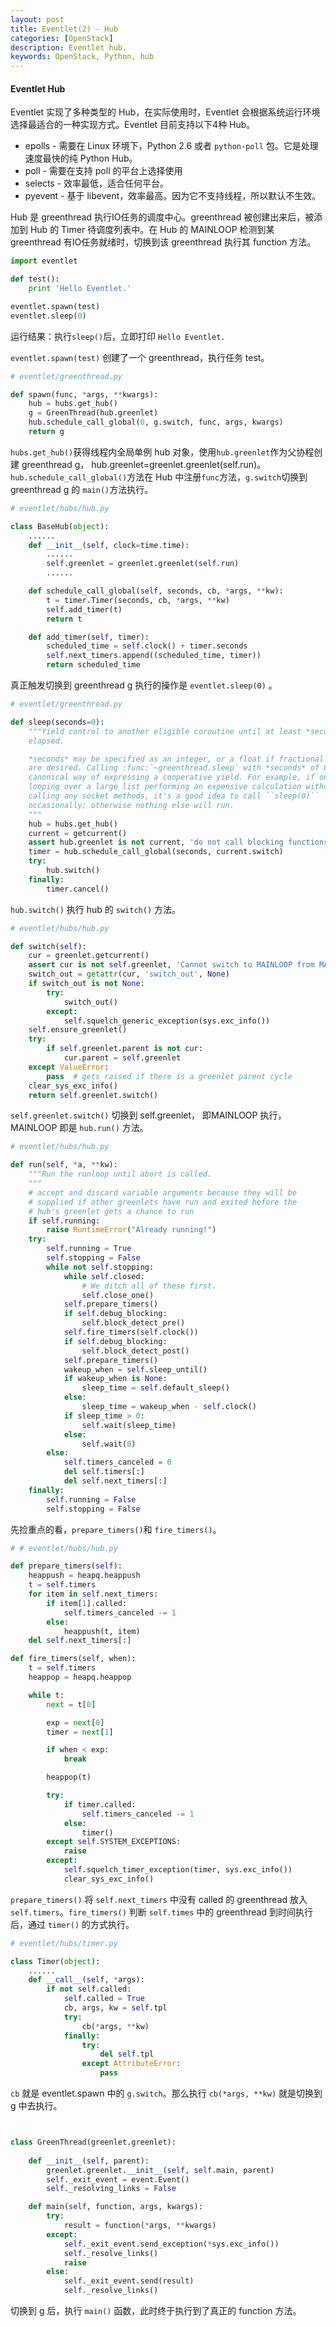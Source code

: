 ```yaml
---
layout: post
title: Eventlet(2) - Hub
categories: [OpenStack]
description: Eventlet hub.
keywords: OpenStack, Python, hub
---
```


#### Eventlet Hub

Eventlet 实现了多种类型的 Hub，在实际使用时，Eventlet 会根据系统运行环境选择最适合的一种实现方式。Eventlet 目前支持以下4种 Hub。

* epolls - 需要在 Linux 环境下，Python 2.6 或者 `python-poll` 包。它是处理速度最快的纯 Python Hub。
* poll - 需要在支持 poll 的平台上选择使用
* selects - 效率最低，适合任何平台。
* pyevent - 基于 libevent，效率最高。因为它不支持线程，所以默认不生效。

Hub 是 greenthread 执行IO任务的调度中心。greenthread 被创建出来后，被添加到 Hub 的 Timer 待调度列表中。在 Hub 的 MAINLOOP 检测到某 greenthread 有IO任务就绪时，切换到该 greenthread 执行其 function 方法。

```python
import eventlet

def test():
    print 'Hello Eventlet.'

eventlet.spawn(test)
eventlet.sleep(0)
```

运行结果：执行`sleep()`后，立即打印 `Hello Eventlet.`

`eventlet.spawn(test)` 创建了一个 greenthread，执行任务 test。

```python
# eventlet/greenthread.py

def spawn(func, *args, **kwargs):
    hub = hubs.get_hub()
    g = GreenThread(hub.greenlet)
    hub.schedule_call_global(0, g.switch, func, args, kwargs)
    return g
```

`hubs.get_hub()`获得线程内全局单例 hub 对象，使用`hub.greenlet`作为父协程创建 greenthread g， hub.greenlet=greenlet.greenlet(self.run)。`hub.schedule_call_global()`方法在 Hub 中注册`func`方法，`g.switch`切换到 greenthread g 的 `main()`方法执行。

```python
# eventlet/hubs/hub.py

class BaseHub(object):
    ......
    def __init__(self, clock=time.time):
        ......
        self.greenlet = greenlet.greenlet(self.run)
        ......

    def schedule_call_global(self, seconds, cb, *args, **kw):
        t = timer.Timer(seconds, cb, *args, **kw)
        self.add_timer(t)
        return t

    def add_timer(self, timer):
        scheduled_time = self.clock() + timer.seconds
        self.next_timers.append((scheduled_time, timer))
        return scheduled_time
```

真正触发切换到 greenthread g 执行的操作是 `eventlet.sleep(0)` 。

```python
# eventlet/greenthread.py

def sleep(seconds=0):
    """Yield control to another eligible coroutine until at least *seconds* have
    elapsed.

    *seconds* may be specified as an integer, or a float if fractional seconds
    are desired. Calling :func:`~greenthread.sleep` with *seconds* of 0 is the
    canonical way of expressing a cooperative yield. For example, if one is
    looping over a large list performing an expensive calculation without
    calling any socket methods, it's a good idea to call ``sleep(0)``
    occasionally; otherwise nothing else will run.
    """
    hub = hubs.get_hub()
    current = getcurrent()
    assert hub.greenlet is not current, 'do not call blocking functions from the mainloop'
    timer = hub.schedule_call_global(seconds, current.switch)
    try:
        hub.switch()
    finally:
        timer.cancel()
```

`hub.switch()` 执行 hub 的 `switch()` 方法。

```python
# eventlet/hubs/hub.py

def switch(self):
    cur = greenlet.getcurrent()
    assert cur is not self.greenlet, 'Cannot switch to MAINLOOP from MAINLOOP'
    switch_out = getattr(cur, 'switch_out', None)
    if switch_out is not None:
        try:
            switch_out()
        except:
            self.squelch_generic_exception(sys.exc_info())
    self.ensure_greenlet()
    try:
        if self.greenlet.parent is not cur:
            cur.parent = self.greenlet
    except ValueError:
        pass  # gets raised if there is a greenlet parent cycle
    clear_sys_exc_info()
    return self.greenlet.switch()
```

`self.greenlet.switch()` 切换到 self.greenlet， 即MAINLOOP 执行，MAINLOOP 即是 `hub.run()` 方法。

```python
# eventlet/hubs/hub.py

def run(self, *a, **kw):
    """Run the runloop until abort is called.
    """
    # accept and discard variable arguments because they will be
    # supplied if other greenlets have run and exited before the
    # hub's greenlet gets a chance to run
    if self.running:
        raise RuntimeError("Already running!")
    try:
        self.running = True
        self.stopping = False
        while not self.stopping:
            while self.closed:
                # We ditch all of these first.
                self.close_one()
            self.prepare_timers()
            if self.debug_blocking:
                self.block_detect_pre()
            self.fire_timers(self.clock())
            if self.debug_blocking:
                self.block_detect_post()
            self.prepare_timers()
            wakeup_when = self.sleep_until()
            if wakeup_when is None:
                sleep_time = self.default_sleep()
            else:
                sleep_time = wakeup_when - self.clock()
            if sleep_time > 0:
                self.wait(sleep_time)
            else:
                self.wait(0)
        else:
            self.timers_canceled = 0
            del self.timers[:]
            del self.next_timers[:]
    finally:
        self.running = False
        self.stopping = False
```

先捡重点的看，`prepare_timers()`和 `fire_timers()`。

```python
# # eventlet/hubs/hub.py

def prepare_timers(self):
    heappush = heapq.heappush
    t = self.timers
    for item in self.next_timers:
        if item[1].called:
            self.timers_canceled -= 1
        else:
            heappush(t, item)
    del self.next_timers[:]

def fire_timers(self, when):
    t = self.timers
    heappop = heapq.heappop

    while t:
        next = t[0]

        exp = next[0]
        timer = next[1]

        if when < exp:
            break

        heappop(t)

        try:
            if timer.called:
                self.timers_canceled -= 1
            else:
                timer()
        except self.SYSTEM_EXCEPTIONS:
            raise
        except:
            self.squelch_timer_exception(timer, sys.exc_info())
            clear_sys_exc_info()
```

`prepare_timers()` 将 `self.next_timers` 中没有 called 的 greenthread 放入 `self.timers`。`fire_timers()` 判断 `self.times` 中的 greenthread 到时间执行后，通过 `timer()` 的方式执行。

```python
# eventlet/hubs/timer.py

class Timer(object):
    ......
    def __call__(self, *args):
        if not self.called:
            self.called = True
            cb, args, kw = self.tpl
            try:
                cb(*args, **kw)
            finally:
                try:
                    del self.tpl
                except AttributeError:
                    pass
```

`cb` 就是 eventlet.spawn 中的 `g.switch`。那么执行 `cb(*args, **kw)` 就是切换到 g 中去执行。

```python


class GreenThread(greenlet.greenlet):
    
    def __init__(self, parent):
        greenlet.greenlet.__init__(self, self.main, parent)
        self._exit_event = event.Event()
        self._resolving_links = False

    def main(self, function, args, kwargs):
        try:
            result = function(*args, **kwargs)
        except:
            self._exit_event.send_exception(*sys.exc_info())
            self._resolve_links()
            raise
        else:
            self._exit_event.send(result)
            self._resolve_links()
```

切换到 g 后，执行 `main()` 函数，此时终于执行到了真正的 function 方法。
